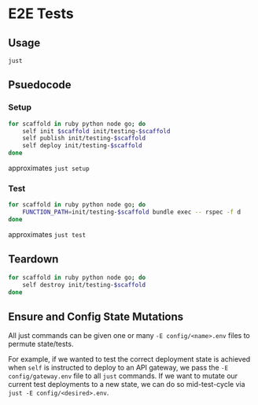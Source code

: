# E2E Tests

## Usage

`just`

## Psuedocode

### Setup
```bash
for scaffold in ruby python node go; do
    self init $scaffold init/testing-$scaffold
    self publish init/testing-$scaffold
    self deploy init/testing-$scaffold
done
```
approximates `just setup`

### Test
```bash
for scaffold in ruby python node go; do
    FUNCTION_PATH=init/testing-$scaffold bundle exec -- rspec -f d
done
```
approximates `just test`

## Teardown
```bash
for scaffold in ruby python node go; do
    self destroy init/testing-$scaffold
done
```

## Ensure and Config State Mutations
All just commands can be given one or many `-E config/<name>.env` files to permute state/tests.

For example, if we wanted to test the correct deployment state is achieved when `self` is instructed to deploy to an API gateway, we pass the `-E config/gateway.env` file to all `just` commands. If we want to mutate our current test deployments to a new state, we can do so mid-test-cycle via `just -E config/<desired>.env`.